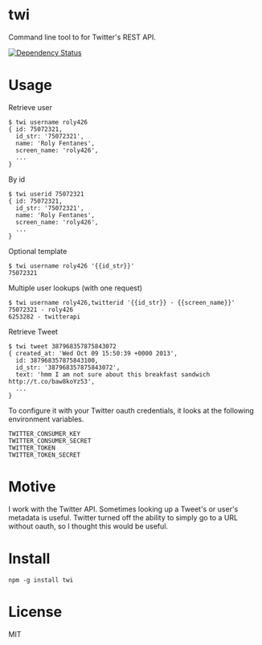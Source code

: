 # twi

Command line tool to for Twitter's REST API.

[![Dependency Status](https://gemnasium.com/fent/twi.svg)](https://gemnasium.com/fent/twi)

# Usage

Retrieve user

    $ twi username roly426
    { id: 75072321,
      id_str: '75072321',
      name: 'Roly Fentanes',
      screen_name: 'roly426',
      ...
    }

By id

    $ twi userid 75072321
    { id: 75072321,
      id_str: '75072321',
      name: 'Roly Fentanes',
      screen_name: 'roly426',
      ...
    }

Optional template

    $ twi username roly426 '{{id_str}}'
    75072321

Multiple user lookups (with one request)

    $ twi username roly426,twitterid '{{id_str}} - {{screen_name}}'
    75072321 - roly426
    6253282 - twitterapi

Retrieve Tweet

    $ twi tweet 387968357875843072
    { created_at: 'Wed Oct 09 15:50:39 +0000 2013',
      id: 387968357875843100,
      id_str: '387968357875843072',
      text: 'hmm I am not sure about this breakfast sandwich http://t.co/baw8koYz53',
      ...
    }


To configure it with your Twitter oauth credentials, it looks at the following environment variables.

    TWITTER_CONSUMER_KEY
    TWITTER_CONSUMER_SECRET
    TWITTER_TOKEN
    TWITTER_TOKEN_SECRET

# Motive

I work with the Twitter API. Sometimes looking up a Tweet's or user's metadata is useful. Twitter turned off the ability to simply go to a URL without oauth, so I thought this would be useful. 


# Install

    npm -g install twi


# License
MIT
